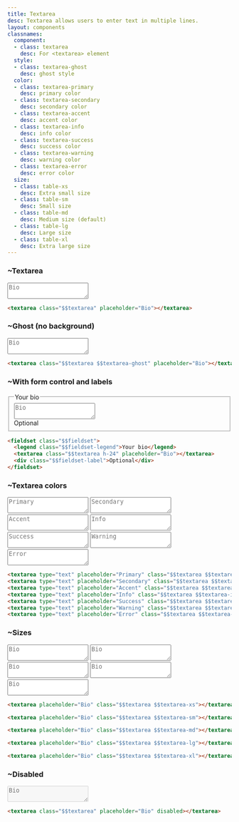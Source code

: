```yaml
---
title: Textarea
desc: Textarea allows users to enter text in multiple lines.
layout: components
classnames:
  component:
  - class: textarea
    desc: For <textarea> element
  style:
  - class: textarea-ghost
    desc: ghost style
  color:
  - class: textarea-primary
    desc: primary color
  - class: textarea-secondary
    desc: secondary color
  - class: textarea-accent
    desc: accent color
  - class: textarea-info
    desc: info color
  - class: textarea-success
    desc: success color
  - class: textarea-warning
    desc: warning color
  - class: textarea-error
    desc: error color
  size:
  - class: table-xs
    desc: Extra small size
  - class: table-sm
    desc: Small size
  - class: table-md
    desc: Medium size (default)
  - class: table-lg
    desc: Large size
  - class: table-xl
    desc: Extra large size
---
```


<script>
  import Component from "$components/Component.svelte"
</script>

### ~Textarea
<textarea class="textarea" placeholder="Bio"></textarea>

```html
<textarea class="$$textarea" placeholder="Bio"></textarea>
```

### ~Ghost (no background)
<textarea class="textarea textarea-ghost" placeholder="Bio"></textarea>

```html
<textarea class="$$textarea $$textarea-ghost" placeholder="Bio"></textarea>
```


### ~With form control and labels
<fieldset class="fieldset w-xs">
  <legend class="fieldset-legend">Your bio</legend>
  <textarea class="textarea h-24" placeholder="Bio"></textarea>
  <div class="fieldset-label">Optional</div>
</fieldset>

```html
<fieldset class="$$fieldset">
  <legend class="$$fieldset-legend">Your bio</legend>
  <textarea class="$$textarea h-24" placeholder="Bio"></textarea>
  <div class="$$fieldset-label">Optional</div>
</fieldset>
```

### ~Textarea colors
<div class="grid gap-4 w-xs">
  <textarea type="text" placeholder="Primary" class="textarea textarea-primary"></textarea>
  <textarea type="text" placeholder="Secondary" class="textarea textarea-secondary"></textarea>
  <textarea type="text" placeholder="Accent" class="textarea textarea-accent"></textarea>
  <textarea type="text" placeholder="Info" class="textarea textarea-info"></textarea>
  <textarea type="text" placeholder="Success" class="textarea textarea-success"></textarea>
  <textarea type="text" placeholder="Warning" class="textarea textarea-warning"></textarea>
  <textarea type="text" placeholder="Error" class="textarea textarea-error"></textarea>
</div>

```html
<textarea type="text" placeholder="Primary" class="$$textarea $$textarea-primary"></textarea>
<textarea type="text" placeholder="Secondary" class="$$textarea $$textarea-secondary"></textarea>
<textarea type="text" placeholder="Accent" class="$$textarea $$textarea-accent"></textarea>
<textarea type="text" placeholder="Info" class="$$textarea $$textarea-info"></textarea>
<textarea type="text" placeholder="Success" class="$$textarea $$textarea-success"></textarea>
<textarea type="text" placeholder="Warning" class="$$textarea $$textarea-warning"></textarea>
<textarea type="text" placeholder="Error" class="$$textarea $$textarea-error"></textarea>
```

### ~Sizes
<div class="flex flex-col gap-4 w-full items-center">
  <textarea placeholder="Bio" class="textarea textarea-xs"></textarea>
  <textarea placeholder="Bio" class="textarea textarea-sm"></textarea>
  <textarea placeholder="Bio" class="textarea textarea-md"></textarea>
  <textarea placeholder="Bio" class="textarea textarea-lg"></textarea>
  <textarea placeholder="Bio" class="textarea textarea-xl"></textarea>
</div>

```html
<textarea placeholder="Bio" class="$$textarea $$textarea-xs"></textarea>

<textarea placeholder="Bio" class="$$textarea $$textarea-sm"></textarea>

<textarea placeholder="Bio" class="$$textarea $$textarea-md"></textarea>

<textarea placeholder="Bio" class="$$textarea $$textarea-lg"></textarea>

<textarea placeholder="Bio" class="$$textarea $$textarea-xl"></textarea>
```


### ~Disabled
<textarea class="textarea" placeholder="Bio" disabled></textarea>

```html
<textarea class="$$textarea" placeholder="Bio" disabled></textarea>
```
